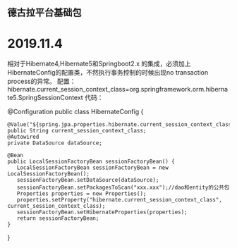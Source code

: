 ##  德古拉平台基础包
# 2019.11.4
相对于Hibernate4,Hibernate5和Springboot2.x 的集成，必须加上HibernateConfig的配置类，不然执行事务控制的时候出现no transaction process的异常。
配置：
hibernate.current_session_context_class=org.springframework.orm.hibernate5.SpringSessionContext
代码：

@Configuration
public class HibernateConfig {
    
    @Value("${spring.jpa.properties.hibernate.current_session_context_class}")
    public String current_session_context_class;
    @Autowired
    private DataSource dataSource;
    
    @Bean
    public LocalSessionFactoryBean sessionFactoryBean() {
       LocalSessionFactoryBean sessionFactoryBean = new LocalSessionFactoryBean();
       sessionFactoryBean.setDataSource(dataSource);
       sessionFactoryBean.setPackagesToScan("xxx.xxx");//dao和entity的公共包
       Properties properties = new Properties();
       properties.setProperty("hibernate.current_session_context_class", current_session_context_class);
       sessionFactoryBean.setHibernateProperties(properties);
       return sessionFactoryBean;
    }
}
